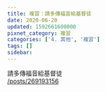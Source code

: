 ```yaml
---
title: 複習：請多傳福音給基督徒
date: 2020-06-20
updated: 1592661600000
pixnet_category: 複習
categories: ['4. 其他', '複習']
tags: []
sidebar: 
---
```


<p>請多傳福音給基督徒<br/>
<a href="/posts/269193156" target="_blank">/posts/269193156</a></p>
<p> </p>
